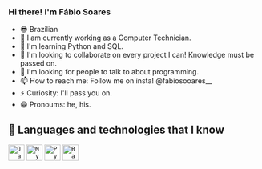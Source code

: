 ### Hi there! I'm Fábio Soares

- 😎 Brazilian
- 🔭 I am currently working as a Computer Technician.
- 🌱 I'm learning Python and SQL.
- 👯 I'm looking to collaborate on every project I can! Knowledge must be passed on.
- 🤔 I'm looking for people to talk to about programming.
- 📫 How to reach me: Follow me on insta! @fabiosooares__
- ⚡ Curiosity: I'll pass you on.
- 😁 Pronoums: he, his.

## 🚀 Languages and technologies that I know
<code><img height="32" src="https://cdn.iconscout.com/icon/free/png-64/java-59-1174952.png" alt="Java"/></code>
<code><img height="32" src="https://cdn.iconscout.com/icon/free/png-64/mysql-3521596-2945040.png" alt="MySQL"/></code>
<code><img height="32" src="https://cdn.iconscout.com/icon/free/png-64/python-2-226051.png" alt="Python"/></code>
<code><img height="32" src="https://cdn.iconscout.com/icon/premium/png-64-thumb/shell-36-805934.png" alt="Bash"/></code>
          
